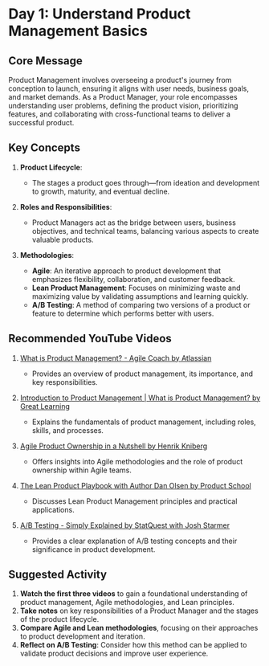 # Day 1: Understand Product Management Basics

## Core Message
Product Management involves overseeing a product's journey from conception to launch, ensuring it aligns with user needs, business goals, and market demands. As a Product Manager, your role encompasses understanding user problems, defining the product vision, prioritizing features, and collaborating with cross-functional teams to deliver a successful product.

## Key Concepts
1. **Product Lifecycle**: 
   - The stages a product goes through—from ideation and development to growth, maturity, and eventual decline.

2. **Roles and Responsibilities**: 
   - Product Managers act as the bridge between users, business objectives, and technical teams, balancing various aspects to create valuable products.

3. **Methodologies**:
   - **Agile**: An iterative approach to product development that emphasizes flexibility, collaboration, and customer feedback.
   - **Lean Product Management**: Focuses on minimizing waste and maximizing value by validating assumptions and learning quickly.
   - **A/B Testing**: A method of comparing two versions of a product or feature to determine which performs better with users.

## Recommended YouTube Videos
1. [What is Product Management? - Agile Coach by Atlassian](https://www.youtube.com/watch?v=kzMBIyzq9Ag)
   - Provides an overview of product management, its importance, and key responsibilities.

2. [Introduction to Product Management | What is Product Management? by Great Learning](https://www.youtube.com/watch?v=ravLfnYuqmA)
   - Explains the fundamentals of product management, including roles, skills, and processes.

3. [Agile Product Ownership in a Nutshell by Henrik Kniberg](https://www.youtube.com/watch?v=502ILHjX9EE)
   - Offers insights into Agile methodologies and the role of product ownership within Agile teams.

4. [The Lean Product Playbook with Author Dan Olsen by Product School](https://www.youtube.com/watch?v=m_c-B_MrxQU)
   - Discusses Lean Product Management principles and practical applications.

5. [A/B Testing - Simply Explained by StatQuest with Josh Starmer](https://www.youtube.com/watch?v=pRTAiluUP-8)
   - Provides a clear explanation of A/B testing concepts and their significance in product development.

## Suggested Activity
1. **Watch the first three videos** to gain a foundational understanding of product management, Agile methodologies, and Lean principles.
2. **Take notes** on key responsibilities of a Product Manager and the stages of the product lifecycle.
3. **Compare Agile and Lean methodologies**, focusing on their approaches to product development and iteration.
4. **Reflect on A/B Testing**: Consider how this method can be applied to validate product decisions and improve user experience.
